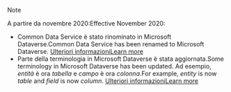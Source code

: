 > [!NOTE]
> <span data-ttu-id="06eaa-101">A partire da novembre 2020:</span><span class="sxs-lookup"><span data-stu-id="06eaa-101">Effective November 2020:</span></span>
> - <span data-ttu-id="06eaa-102">Common Data Service è stato rinominato in Microsoft Dataverse.</span><span class="sxs-lookup"><span data-stu-id="06eaa-102">Common Data Service has been renamed to Microsoft Dataverse.</span></span> [<span data-ttu-id="06eaa-103">Ulteriori informazioni</span><span class="sxs-lookup"><span data-stu-id="06eaa-103">Learn more</span></span>](https://aka.ms/PAuAppBlog)
> - <span data-ttu-id="06eaa-104">Parte della terminologia in Microsoft Dataverse è stata aggiornata.</span><span class="sxs-lookup"><span data-stu-id="06eaa-104">Some terminology in Microsoft Dataverse has been updated.</span></span> <span data-ttu-id="06eaa-105">Ad esempio, *entità* è ora *tabella* e *campo* è ora *colonna*.</span><span class="sxs-lookup"><span data-stu-id="06eaa-105">For example, *entity* is now *table* and *field* is now *column*.</span></span> [<span data-ttu-id="06eaa-106">Ulteriori informazioni</span><span class="sxs-lookup"><span data-stu-id="06eaa-106">Learn more</span></span>](/powerapps/maker/data-platform/data-platform-intro)